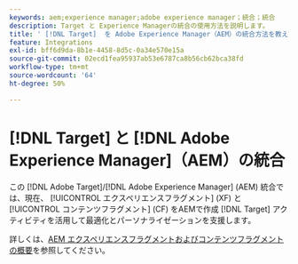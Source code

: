 ```yaml
---
keywords: aem;experience manager;adobe experience manager；統合；統合
description: Target と Experience Managerの統合の使用方法を説明します。
title: ' [!DNL Target]  を Adobe Experience Manager（AEM）の統合方法を教えてください。'
feature: Integrations
exl-id: bff6d9da-8b1e-4458-8d5c-0a34e570e15a
source-git-commit: 02ecd1fea95937ab53e6787ca8b56cb62bca38fd
workflow-type: tm+mt
source-wordcount: '64'
ht-degree: 50%

---
```


# [!DNL Target] と [!DNL Adobe Experience Manager]（AEM）の統合

この [!DNL Adobe Target]/[!DNL Adobe Experience Manager] (AEM) 統合では、現在、 [!UICONTROL エクスペリエンスフラグメント] (XF) と [!UICONTROL コンテンツフラグメント] (CF) をAEMで作成 [!DNL Target] アクティビティを活用して最適化とパーソナライゼーションを支援します。

詳しくは、[AEM エクスペリエンスフラグメントおよびコンテンツフラグメントの概要](/help/main/c-integrating-target-with-mac/aem/aem-experience-and-content-fragments.md)を参照してください。
